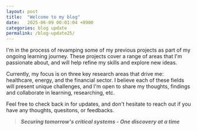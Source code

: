 ```yaml
---
layout: post
title:  "Welcome to my blog"
date:   2025-06-09 00:01:04 +0900
categories: blog update
permalink: /blog-update25/
---
```


I'm in the process of revamping some of my previous projects as part of my ongoing learning journey.
These projects cover a range of areas that I'm passionate about, and will help refine my skills and explore new ideas.

Currently, my focus is on three key research areas that drive me: healthcare, energy, and the financial sector.
I believe each of these fields will present unique challenges, and I'm open to share my thoughts, findings and collaborate in learning, researching, etc. 

Feel free to check back in for updates, and don't hesitate to reach out if you have any thoughts, quesitons, or feedbacks.

> ***Securing tomorrow's critical systems - One discovery at a time***